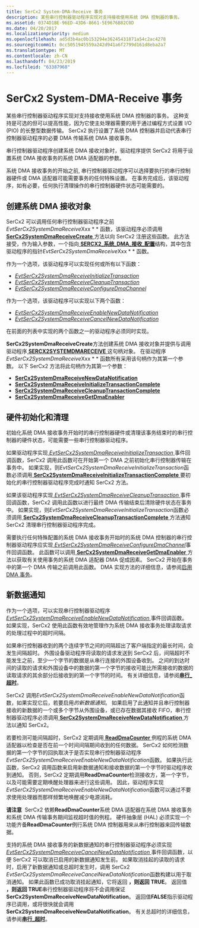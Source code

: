 ```yaml
---
title: SerCx2 System-DMA-Receive 事务
description: 某些串行控制器驱动程序实现对支持接收使用系统 DMA 控制器的事务。
ms.assetid: 0374D1BE-96ED-43D6-8661-5E9676B82C0D
ms.date: 04/20/2017
ms.localizationpriority: medium
ms.openlocfilehash: ad5d3b4ac0b153294e36245431871a54c2ac4278
ms.sourcegitcommit: 0cc5051945559a242d941a6f2799d161d8eba2a7
ms.translationtype: MT
ms.contentlocale: zh-CN
ms.lasthandoff: 04/23/2019
ms.locfileid: "63387968"
---
```

# <a name="sercx2-system-dma-receive-transactions"></a>SerCx2 System-DMA-Receive 事务


某些串行控制器驱动程序实现对支持接收使用系统 DMA 控制器的事务。 这种支持是可选的但可以提高性能，因为它使主处理器需要的用于通过编程方式设置 I/O (PIO) 的长整型数据传输。 SerCx2 执行设置了系统 DMA 控制器并启动代表串行控制器驱动程序的必要 DMA 传输系统 DMA 接收事务。

串行控制器驱动程序创建系统 DMA 接收对象时，驱动程序提供 SerCx2 将用于设置系统 DMA 接收事务的系统 DMA 适配器的参数。

系统 DMA 接收事务的开始之前, 串行控制器驱动程序可以选择要执行的串行控制器硬件或 DMA 适配器可能需要事务的任何特殊设置。 在事务完成后，该驱动程序，如有必要，任何执行清理操作的串行控制器硬件状态可能需要的。

## <a name="creating-the-system-dma-receive-object"></a>创建系统 DMA 接收对象


SerCx2 可以调用任何串行控制器驱动程序之前*EvtSerCx2SystemDmaReceive*Xxx * * 函数，该驱动程序必须调用[ **SerCx2SystemDmaReceiveCreate** ](https://msdn.microsoft.com/library/windows/hardware/dn265279)方法以向 SerCx2 注册这些函数。 此方法接受，作为输入参数，一个指向[ **SERCX2\_系统\_DMA\_接收\_配置**](https://msdn.microsoft.com/library/windows/hardware/dn265339)结构，其中包含驱动程序的指针*EvtSerCx2SystemDmaReceive*Xxx * * 函数。

作为一个选项，该驱动程序可以实现任何或所有以下函数：

-   [*EvtSerCx2SystemDmaReceiveInitializeTransaction*](https://msdn.microsoft.com/library/windows/hardware/dn265232)
-   [*EvtSerCx2SystemDmaReceiveCleanupTransaction*](https://msdn.microsoft.com/library/windows/hardware/dn265229)
-   [*EvtSerCx2SystemDmaReceiveConfigureDmaChannel*](https://msdn.microsoft.com/library/windows/hardware/dn265230)

作为一个选项，该驱动程序可以实现以下两个函数：

-   [*EvtSerCx2SystemDmaReceiveEnableNewDataNotification*](https://msdn.microsoft.com/library/windows/hardware/dn265231)
-   [*EvtSerCx2SystemDmaReceiveCancelNewDataNotification*](https://msdn.microsoft.com/library/windows/hardware/dn265228)

在前面的列表中实现的两个函数之一的驱动程序必须同时实现。

**SerCx2SystemDmaReceiveCreate**方法创建系统 DMA 接收对象并提供与调用驱动程序[ **SERCX2SYSTEMDMARECEIVE** ](https://msdn.microsoft.com/library/windows/hardware/dn265284)这句柄对象。 在驱动程序*EvtSerCx2SystemDmaReceive*Xxx * * 函数所有采用该句柄作为其第一个参数。 以下 SerCx2 方法将此句柄作为其第一个参数：

-   [**SerCx2SystemDmaReceiveNewDataNotification**](https://msdn.microsoft.com/library/windows/hardware/dn265283)
-   [**SerCx2SystemDmaReceiveInitializeTransactionComplete**](https://msdn.microsoft.com/library/windows/hardware/dn265281)
-   [**SerCx2SystemDmaReceiveCleanupTransactionComplete**](https://msdn.microsoft.com/library/windows/hardware/dn265278)
-   [**SerCx2SystemDmaReceiveGetDmaEnabler**](https://msdn.microsoft.com/library/windows/hardware/dn265280)

## <a name="hardware-initialization-and-clean-up"></a>硬件初始化和清理


初始化系统 DMA 接收事务开始时的串行控制器硬件或清理该事务结束时的串行控制器的硬件状态，可能需要一些串行控制器驱动程序。

如果驱动程序实现[ *EvtSerCx2SystemDmaReceiveInitializeTransaction* ](https://msdn.microsoft.com/library/windows/hardware/dn265232)事件回调函数，SerCx2 调用此函数可在开始第一个 DMA 之前初始化串行控制器传输在事务中。 如果实现，则*EvtSerCx2SystemDmaReceiveInitializeTransaction*函数必须调用[ **SerCx2SystemDmaReceiveInitializeTransactionComplete** ](https://msdn.microsoft.com/library/windows/hardware/dn265281)要初始化的串行控制器驱动程序完成时通知 SerCx2 方法。

如果该驱动程序实现[ *EvtSerCx2SystemDmaReceiveCleanupTransaction* ](https://msdn.microsoft.com/library/windows/hardware/dn265229)事件回调函数，SerCx2 调用此函数以进行最终 DMA 传输结束后清除硬件状态在事务中。 如果实现，则*EvtSerCx2SystemDmaReceiveInitializeTransaction*函数必须调用[ **SerCx2SystemDmaReceiveCleanupTransactionComplete** ](https://msdn.microsoft.com/library/windows/hardware/dn265278)方法通知 SerCx2 清理串行控制器驱动程序完成。

需要执行任何特殊配置的系统 DMA 接收事务开始时的系统 DMA 控制器的串行控制器驱动程序应实现[ *EvtSerCx2SystemDmaReceiveConfigureDmaChannel*](https://msdn.microsoft.com/library/windows/hardware/dn265230)事件回调函数。 此函数可以调用[ **SerCx2SystemDmaReceiveGetDmaEnabler** ](https://msdn.microsoft.com/library/windows/hardware/dn265280)方法以获取有关使用事务的系统 DMA 适配器 DMA 促成因素。 SerCx2 开始在事务中的第一个 DMA 传输之前调用此函数。 DMA 实现方法的详细信息，请参阅[启用 DMA 事务](https://msdn.microsoft.com/library/windows/hardware/ff540818)。

## <a name="new-data-notifications"></a>新数据通知


作为一个选项，可以实现串行控制器驱动程序[ *EvtSerCx2SystemDmaReceiveEnableNewDataNotification* ](https://msdn.microsoft.com/library/windows/hardware/dn265231)事件回调函数。 如果实现，SerCx2 使用此函数有效地管理作为系统 DMA 接收事务处理读取请求的处理过程中的超时间隔。

如果串行控制器收到的两个连续字节之间的间隔超出了客户端指定的最长时间，会发生间隔超时。 外围设备驱动程序将读取的请求发送到 SerCx2 后，间隔超时不能发生之前，至少一个字节的数据是从串行连接的外围设备收到。 之间的到达时间的读取的请求和外围设备中的数据的第一个字节的接收可能比所需接收的数据的读取请求的其余部分后接收到的第一个字节的时间。 有关详细信息，请参阅[**串行\_超时**](https://msdn.microsoft.com/library/windows/hardware/hh439614)。

SerCx2 调用*EvtSerCx2SystemDmaReceiveEnableNewDataNotification*函数，如果实现它后，若要启用*的新数据通知*。 如果启用了此通知并且串行控制器接收的新数据的一个或多个字节从外围设备，或已存在数据其接收 FIFO，串行控制器驱动程序必须调用[ **SerCx2SystemDmaReceiveNewDataNotification** ](https://msdn.microsoft.com/library/windows/hardware/dn265283)方法以通知 SerCx2。

若要检测可能间隔超时，SerCx2 定期调用[ **ReadDmaCounter** ](https://msdn.microsoft.com/library/windows/hardware/ff560782)例程的系统 DMA 适配器以检查是否在前一个时间间隔期间收到的任何数据。 SerCx2 如何检测数据的第一个字节的回执取决于是否实现串行控制器驱动程序*EvtSerCx2SystemDmaReceiveEnableNewDataNotification*函数。 如果执行此函数，SerCx2 调用函数来启用新数据通知和接收数据的第一个字节时驱动程序收到通知。 否则，SerCx2 定期调用**ReadDmaCounter**检测接收方，第一个字节，以及可能需要定期唤醒处理器来进行这些调用。 因此，驱动程序实现*EvtSerCx2SystemDmaReceiveEnableNewDataNotification*函数可以通过不要求使用处理器而那样频繁地唤醒减少电源消耗。

**请注意**  SerCx2 依赖**ReadDmaCounter**系统 DMA 适配器在系统 DMA 接收事务和系统 DMA 传输事务期间监视超时值的例程。 硬件抽象层 (HAL) 必须实现一个功能齐备**ReadDmaCounter**例行系统 DMA 控制器用来从串行控制器来回传输数据。

 

支持的系统 DMA 接收事务的新数据通知的串行控制器驱动程序必须实现[ *EvtSerCx2SystemDmaReceiveCancelNewDataNotification* ](https://msdn.microsoft.com/library/windows/hardware/dn265228)事件回调函数，以便 SerCx2 可以取消已启用的新数据通知发生前。 如果取消挂起的读取的请求时，启用了新数据通知或总超时发生时，调用 SerCx2 *EvtSerCx2SystemDmaReceiveCancelNewDataNotification*函数构建以用于取消通知。 如果此函数已成功取消挂起通知，它将返回 **，则返回 TRUE**。 返回值 **，则返回 TRUE**串行控制器驱动程序将不会调用保证**SerCx2SystemDmaReceiveNewDataNotification**。 返回值**FALSE**指示驱动程序已调用，或将很快就会调用**SerCx2SystemDmaReceiveNewDataNotification**。 有关总超时的详细信息，请参阅[**串行\_超时**](https://msdn.microsoft.com/library/windows/hardware/hh439614)。

 

 




